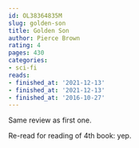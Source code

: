 ```yaml
---
id: OL38364835M
slug: golden-son
title: Golden Son
author: Pierce Brown
rating: 4
pages: 430
categories:
- sci-fi
reads:
- finished_at: '2021-12-13'
- finished_at: '2021-12-13'
- finished_at: '2016-10-27'
---
```

Same review as first one.

Re-read for reading of 4th book: yep.
